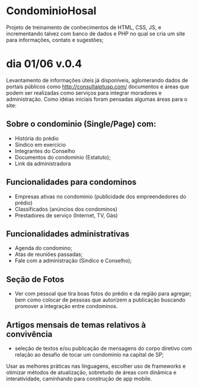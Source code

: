 # CondominioHosal
Projeto de treinamento de conhecimentos de HTML, CSS, JS, e incrementando talvez com banco de dados e PHP no qual se cria um site para informações, contato e sugestões;

# dia 01/06 v.0.4

Levantamento de informações úteis já disponíveis, aglomerando dados de portais públicos como http://consultaiptusp.com/ documentos e áreas que podem ser realizadas como serviços para integrar moradores e administração. Como idéias iniciais foram pensadas algumas áreas para o site:

## Sobre o condominio (Single/Page) com:

- História do prédio
- Sindico em exercício
- Integrantes do Conselho
- Documentos do condomínio (Estatuto);
- Link da administradora

## Funcionalidades para condominos
- Empresas ativas no condominio (publicidade dos empreendedores do prédio)
- Classificados (anúncios dos condominos)
- Prestadores de serviço (Internet, TV, Gás)

## Funcionalidades administrativas
- Agenda do condomino;
- Atas de reuniões passadas;
- Fale com a administração (Sindico e Conselho);

## Seção de Fotos
- Ver com pessoal que tira boas fotos do prédio e da região para agregar; bem como colocar de pessoas que autorizem a publicação buscando promover a integração entre condominos.


## Artigos mensais de temas relativos à convivência
- seleção de textos e/ou publicação de mensagens do corpo diretivo com relação ao desafio de tocar um condominio na capital de SP;


Usar as melhores práticas nas linguagens, escolher uso de frameworks e otimizar métodos de atualização, sobretudo de áreas com dinâmica e interatividade, caminhando para construção de app mobile.



